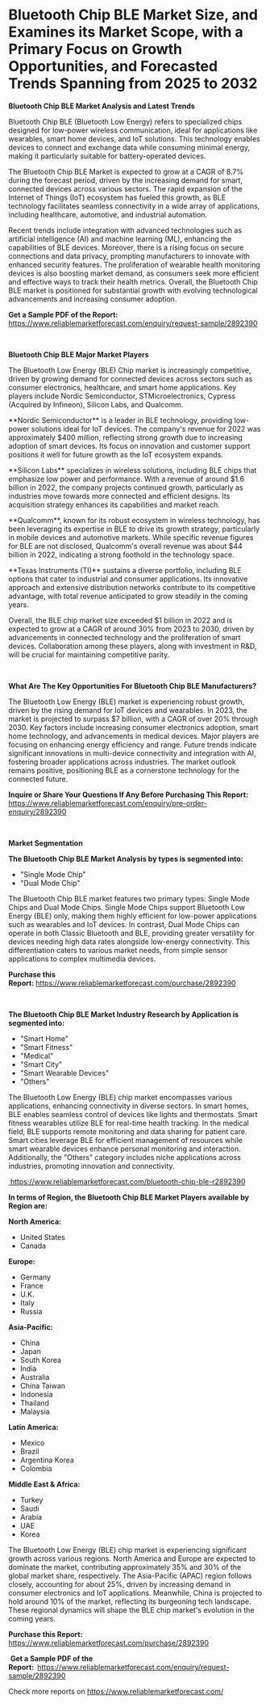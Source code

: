 <p><h1>Bluetooth Chip BLE Market Size, and Examines its Market Scope, with a Primary Focus on Growth Opportunities, and Forecasted Trends Spanning from 2025 to 2032</h1></p><p><strong>Bluetooth Chip BLE Market Analysis and Latest Trends</strong></p>
<p><p>Bluetooth Chip BLE (Bluetooth Low Energy) refers to specialized chips designed for low-power wireless communication, ideal for applications like wearables, smart home devices, and IoT solutions. This technology enables devices to connect and exchange data while consuming minimal energy, making it particularly suitable for battery-operated devices.</p><p>The Bluetooth Chip BLE Market is expected to grow at a CAGR of 8.7% during the forecast period, driven by the increasing demand for smart, connected devices across various sectors. The rapid expansion of the Internet of Things (IoT) ecosystem has fueled this growth, as BLE technology facilitates seamless connectivity in a wide array of applications, including healthcare, automotive, and industrial automation.</p><p>Recent trends include integration with advanced technologies such as artificial intelligence (AI) and machine learning (ML), enhancing the capabilities of BLE devices. Moreover, there is a rising focus on secure connections and data privacy, prompting manufacturers to innovate with enhanced security features. The proliferation of wearable health monitoring devices is also boosting market demand, as consumers seek more efficient and effective ways to track their health metrics. Overall, the Bluetooth Chip BLE market is positioned for substantial growth with evolving technological advancements and increasing consumer adoption.</p></p>
<p><strong>Get a Sample PDF of the Report:&nbsp;</strong> <a href="https://www.reliablemarketforecast.com/enquiry/request-sample/2892390?utm_campaign=3361&utm_medium=2&utm_source=Github&utm_content=ia&utm_term=15032025&utm_id=bluetooth-chip-ble">https://www.reliablemarketforecast.com/enquiry/request-sample/2892390</a></p>
<p>&nbsp;</p>
<p><strong>Bluetooth Chip BLE Major Market Players</strong></p>
<p><p>The Bluetooth Low Energy (BLE) Chip market is increasingly competitive, driven by growing demand for connected devices across sectors such as consumer electronics, healthcare, and smart home applications. Key players include Nordic Semiconductor, STMicroelectronics, Cypress (Acquired by Infineon), Silicon Labs, and Qualcomm.</p><p>**Nordic Semiconductor** is a leader in BLE technology, providing low-power solutions ideal for IoT devices. The company's revenue for 2022 was approximately $400 million, reflecting strong growth due to increasing adoption of smart devices. Its focus on innovation and customer support positions it well for future growth as the IoT ecosystem expands.</p><p>**Silicon Labs** specializes in wireless solutions, including BLE chips that emphasize low power and performance. With a revenue of around $1.6 billion in 2022, the company projects continued growth, particularly as industries move towards more connected and efficient designs. Its acquisition strategy enhances its capabilities and market reach.</p><p>**Qualcomm**, known for its robust ecosystem in wireless technology, has been leveraging its expertise in BLE to drive its growth strategy, particularly in mobile devices and automotive markets. While specific revenue figures for BLE are not disclosed, Qualcomm's overall revenue was about $44 billion in 2022, indicating a strong foothold in the technology space.</p><p>**Texas Instruments (TI)** sustains a diverse portfolio, including BLE options that cater to industrial and consumer applications. Its innovative approach and extensive distribution networks contribute to its competitive advantage, with total revenue anticipated to grow steadily in the coming years.</p><p>Overall, the BLE chip market size exceeded $1 billion in 2022 and is expected to grow at a CAGR of around 30% from 2023 to 2030, driven by advancements in connected technology and the proliferation of smart devices. Collaboration among these players, along with investment in R&D, will be crucial for maintaining competitive parity.</p></p>
<p>&nbsp;</p>
<p><strong>What Are The Key Opportunities For Bluetooth Chip BLE Manufacturers?</strong></p>
<p><p>The Bluetooth Low Energy (BLE) market is experiencing robust growth, driven by the rising demand for IoT devices and wearables. In 2023, the market is projected to surpass $7 billion, with a CAGR of over 20% through 2030. Key factors include increasing consumer electronics adoption, smart home technology, and advancements in medical devices. Major players are focusing on enhancing energy efficiency and range. Future trends indicate significant innovations in multi-device connectivity and integration with AI, fostering broader applications across industries. The market outlook remains positive, positioning BLE as a cornerstone technology for the connected future.</p></p>
<p><strong>Inquire or Share Your Questions If Any Before Purchasing This Report:</strong> <a href="https://www.reliablemarketforecast.com/enquiry/pre-order-enquiry/2892390?utm_campaign=3361&utm_medium=2&utm_source=Github&utm_content=ia&utm_term=15032025&utm_id=bluetooth-chip-ble">https://www.reliablemarketforecast.com/enquiry/pre-order-enquiry/2892390</a></p>
<p>&nbsp;</p>
<p><strong>Market Segmentation</strong></p>
<p><strong>The Bluetooth Chip BLE Market Analysis by types is segmented into:</strong></p>
<p><ul><li>"Single Mode Chip"</li><li>"Dual Mode Chip"</li></ul></p>
<p><p>The Bluetooth Chip BLE market features two primary types: Single Mode Chips and Dual Mode Chips. Single Mode Chips support Bluetooth Low Energy (BLE) only, making them highly efficient for low-power applications such as wearables and IoT devices. In contrast, Dual Mode Chips can operate in both Classic Bluetooth and BLE, providing greater versatility for devices needing high data rates alongside low-energy connectivity. This differentiation caters to various market needs, from simple sensor applications to complex multimedia devices.</p></p>
<p><strong>Purchase this Report:&nbsp;</strong><a href="https://www.reliablemarketforecast.com/purchase/2892390?utm_campaign=3361&utm_medium=2&utm_source=Github&utm_content=ia&utm_term=15032025&utm_id=bluetooth-chip-ble">https://www.reliablemarketforecast.com/purchase/2892390</a></p>
<p>&nbsp;</p>
<p><strong>The Bluetooth Chip BLE Market Industry Research by Application is segmented into:</strong></p>
<p><ul><li>"Smart Home"</li><li>"Smart Fitness"</li><li>"Medical"</li><li>"Smart City"</li><li>"Smart Wearable Devices"</li><li>"Others"</li></ul></p>
<p><p>The Bluetooth Low Energy (BLE) chip market encompasses various applications, enhancing connectivity in diverse sectors. In smart homes, BLE enables seamless control of devices like lights and thermostats. Smart fitness wearables utilize BLE for real-time health tracking. In the medical field, BLE supports remote monitoring and data sharing for patient care. Smart cities leverage BLE for efficient management of resources while smart wearable devices enhance personal monitoring and interaction. Additionally, the "Others" category includes niche applications across industries, promoting innovation and connectivity.</p></p>
<p><a href="https://www.reliablemarketforecast.com/bluetooth-chip-ble-r2892390?utm_campaign=3361&utm_medium=2&utm_source=Github&utm_content=ia&utm_term=15032025&utm_id=bluetooth-chip-ble">&nbsp;https://www.reliablemarketforecast.com/bluetooth-chip-ble-r2892390</a></p>
<p><strong>In terms of Region, the Bluetooth Chip BLE Market Players available by Region are:</strong></p>
<p>
    <p> <strong> North America: </strong>
        <ul>
            <li>United States</li>
            <li>Canada</li>
        </ul>
        </p> 
    <p> <strong> Europe: </strong>
        <ul>
            <li>Germany</li>
            <li>France</li>
            <li>U.K.</li>
            <li>Italy</li>
            <li>Russia</li>
        </ul>
        </p> 
    <p> <strong> Asia-Pacific: </strong>
        <ul>
            <li>China</li>
            <li>Japan</li>
            <li>South Korea</li>
            <li>India</li>
            <li>Australia</li>
            <li>China Taiwan</li>
            <li>Indonesia</li>
            <li>Thailand</li>
            <li>Malaysia</li>
        </ul>
        </p> 
    <p> <strong> Latin America: </strong>
        <ul>
            <li>Mexico</li>
            <li>Brazil</li>
            <li>Argentina Korea</li>
            <li>Colombia</li>
        </ul>
        </p> 
    <p> <strong> Middle East & Africa: </strong>
        <ul>
            <li>Turkey</li>
            <li>Saudi</li>
            <li>Arabia</li>
            <li>UAE</li>
            <li>Korea</li>
        </ul>
    </p>
    </p>
<p><p>The Bluetooth Low Energy (BLE) chip market is experiencing significant growth across various regions. North America and Europe are expected to dominate the market, contributing approximately 35% and 30% of the global market share, respectively. The Asia-Pacific (APAC) region follows closely, accounting for about 25%, driven by increasing demand in consumer electronics and IoT applications. Meanwhile, China is projected to hold around 10% of the market, reflecting its burgeoning tech landscape. These regional dynamics will shape the BLE chip market's evolution in the coming years.</p></p>
<p><strong>Purchase this Report: </strong><a href="https://www.reliablemarketforecast.com/purchase/2892390?utm_campaign=3361&utm_medium=2&utm_source=Github&utm_content=ia&utm_term=15032025&utm_id=bluetooth-chip-ble">https://www.reliablemarketforecast.com/purchase/2892390</a></p>
<p>&nbsp;<strong>Get a Sample PDF of the Report:&nbsp;&nbsp;</strong><a href="https://www.reliablemarketforecast.com/enquiry/request-sample/2892390?utm_campaign=3361&utm_medium=2&utm_source=Github&utm_content=ia&utm_term=15032025&utm_id=bluetooth-chip-ble">https://www.reliablemarketforecast.com/enquiry/request-sample/2892390</a></p>
<p><strong></strong></p>
<p>Check more reports on <a href="https://www.reliablemarketforecast.com/?utm_campaign=3361&utm_medium=2&utm_source=Github&utm_content=ia&utm_term=15032025&utm_id=bluetooth-chip-ble">https://www.reliablemarketforecast.com/</a></p>